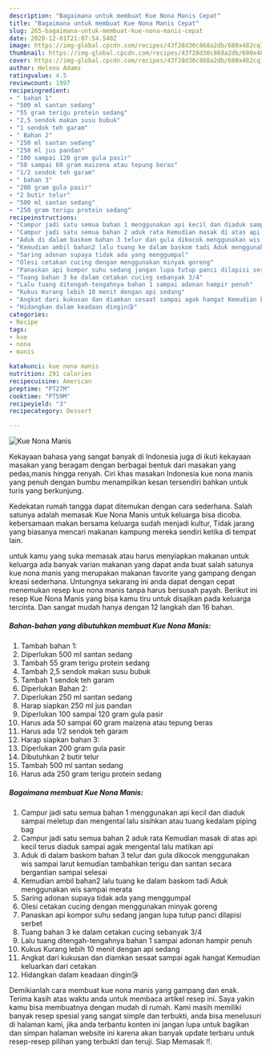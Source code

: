 ```yaml
---
description: "Bagaimana untuk membuat Kue Nona Manis Cepat"
title: "Bagaimana untuk membuat Kue Nona Manis Cepat"
slug: 265-bagaimana-untuk-membuat-kue-nona-manis-cepat
date: 2020-12-01T21:07:54.540Z
image: https://img-global.cpcdn.com/recipes/43f28d30c868a2db/680x482cq70/kue-nona-manis-foto-resep-utama.jpg
thumbnail: https://img-global.cpcdn.com/recipes/43f28d30c868a2db/680x482cq70/kue-nona-manis-foto-resep-utama.jpg
cover: https://img-global.cpcdn.com/recipes/43f28d30c868a2db/680x482cq70/kue-nona-manis-foto-resep-utama.jpg
author: Helena Adams
ratingvalue: 4.5
reviewcount: 1997
recipeingredient:
- " bahan 1"
- "500 ml santan sedang"
- "55 gram terigu protein sedang"
- "2,5 sendok makan susu bubuk"
- "1 sendok teh garam"
- " Bahan 2"
- "250 ml santan sedang"
- "250 ml jus pandan"
- "100 sampai 120 gram gula pasir"
- "50 sampai 60 gram maizena atau tepung beras"
- "1/2 sendok teh garam"
- " bahan 3"
- "200 gram gula pasir"
- "2 butir telur"
- "500 ml santan sedang"
- "250 gram terigu protein sedang"
recipeinstructions:
- "Campur jadi satu semua bahan 1 menggunakan api kecil dan diaduk sampai meletup dan mengental lalu sisihkan atau tuang kedalam piping bag"
- "Campur jadi satu semua bahan 2 aduk rata Kemudian masak di atas api kecil terus diaduk sampai agak mengental lalu matikan api"
- "Aduk di dalam baskom bahan 3 telur dan gula dikocok menggunakan wis sampai larut kemudian tambahkan terigu dan santan secara bergantian sampai selesai"
- "Kemudian ambil bahan2 lalu tuang ke dalam baskom tadi Aduk menggunakan wis sampai merata"
- "Saring adonan supaya tidak ada yang menggumpal"
- "Olesi cetakan cucing dengan menggunakan minyak goreng"
- "Panaskan api kompor suhu sedang jangan lupa tutup panci dilapisi serbet"
- "Tuang bahan 3 ke dalam cetakan cucing sebanyak 3/4"
- "Lalu tuang ditengah-tengahnya bahan 1 sampai adonan hampir penuh"
- "Kukus Kurang lebih 10 menit dengan api sedang"
- "Angkat dari kukusan dan diamkan sesaat sampai agak hangat Kemudian keluarkan dari cetakan"
- "Hidangkan dalam keadaan dingin😘"
categories:
- Recipe
tags:
- kue
- nona
- manis

katakunci: kue nona manis 
nutrition: 291 calories
recipecuisine: American
preptime: "PT27M"
cooktime: "PT59M"
recipeyield: "3"
recipecategory: Dessert

---
```



![Kue Nona Manis](https://img-global.cpcdn.com/recipes/43f28d30c868a2db/680x482cq70/kue-nona-manis-foto-resep-utama.jpg)

Kekayaan bahasa yang sangat banyak di Indonesia juga di ikuti kekayaan masakan yang beragam dengan berbagai bentuk dari masakan yang pedas,manis hingga renyah. Ciri khas masakan Indonesia kue nona manis yang penuh dengan bumbu menampilkan kesan tersendiri bahkan untuk turis yang berkunjung.


Kedekatan rumah tangga dapat ditemukan dengan cara sederhana. Salah satunya adalah memasak Kue Nona Manis untuk keluarga bisa dicoba. kebersamaan makan bersama keluarga sudah menjadi kultur, Tidak jarang yang biasanya mencari makanan kampung mereka sendiri ketika di tempat lain.



untuk kamu yang suka memasak atau harus menyiapkan makanan untuk keluarga ada banyak varian makanan yang dapat anda buat salah satunya kue nona manis yang merupakan makanan favorite yang gampang dengan kreasi sederhana. Untungnya sekarang ini anda dapat dengan cepat menemukan resep kue nona manis tanpa harus bersusah payah.
Berikut ini resep Kue Nona Manis yang bisa kamu tiru untuk disajikan pada keluarga tercinta. Dan sangat mudah hanya dengan 12 langkah dan 16 bahan.


<!--inarticleads1-->

##### Bahan-bahan yang dibutuhkan membuat Kue Nona Manis:

1. Tambah  bahan 1:
1. Diperlukan 500 ml santan sedang
1. Tambah 55 gram terigu protein sedang
1. Tambah 2,5 sendok makan susu bubuk
1. Tambah 1 sendok teh garam
1. Diperlukan  Bahan 2:
1. Diperlukan 250 ml santan sedang
1. Harap siapkan 250 ml jus pandan
1. Diperlukan 100 sampai 120 gram gula pasir
1. Harus ada 50 sampai 60 gram maizena atau tepung beras
1. Harus ada 1/2 sendok teh garam
1. Harap siapkan  bahan 3:
1. Diperlukan 200 gram gula pasir
1. Dibutuhkan 2 butir telur
1. Tambah 500 ml santan sedang
1. Harus ada 250 gram terigu protein sedang




<!--inarticleads2-->

##### Bagaimana membuat  Kue Nona Manis:

1. Campur jadi satu semua bahan 1 menggunakan api kecil dan diaduk sampai meletup dan mengental lalu sisihkan atau tuang kedalam piping bag
1. Campur jadi satu semua bahan 2 aduk rata Kemudian masak di atas api kecil terus diaduk sampai agak mengental lalu matikan api
1. Aduk di dalam baskom bahan 3 telur dan gula dikocok menggunakan wis sampai larut kemudian tambahkan terigu dan santan secara bergantian sampai selesai
1. Kemudian ambil bahan2 lalu tuang ke dalam baskom tadi Aduk menggunakan wis sampai merata
1. Saring adonan supaya tidak ada yang menggumpal
1. Olesi cetakan cucing dengan menggunakan minyak goreng
1. Panaskan api kompor suhu sedang jangan lupa tutup panci dilapisi serbet
1. Tuang bahan 3 ke dalam cetakan cucing sebanyak 3/4
1. Lalu tuang ditengah-tengahnya bahan 1 sampai adonan hampir penuh
1. Kukus Kurang lebih 10 menit dengan api sedang
1. Angkat dari kukusan dan diamkan sesaat sampai agak hangat Kemudian keluarkan dari cetakan
1. Hidangkan dalam keadaan dingin😘




Demikianlah cara membuat kue nona manis yang gampang dan enak. Terima kasih atas waktu anda untuk membaca artikel resep ini. Saya yakin kamu bisa membuatnya dengan mudah di rumah. Kami masih memiliki banyak resep spesial yang sangat simple dan terbukti, anda bisa menelusuri di halaman kami, jika anda terbantu konten ini jangan lupa untuk bagikan dan simpan halaman website ini karena akan banyak update terbaru untuk resep-resep pilihan yang terbukti dan teruji. Siap Memasak !!. 
